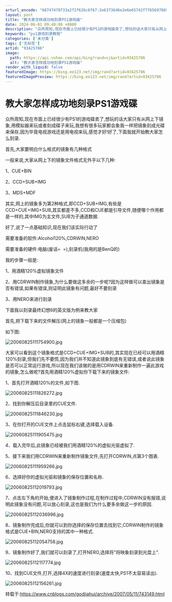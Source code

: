 ```yaml
---
arturl_encode: "68747470733a2f2f626c6f67:2e6373646e2e6e65742f77656978696e5f3333373234363539:2f61727469636c652f64657461696c732f3933343235373836"
layout: post
title: "教大家怎样成功地刻录PS1游戏碟"
date: 2024-06-01 09:40:08 +0800
description: "众所周知,现在市面上已经很少有PS1的游戏碟卖了,想玩的话大家只有从网上下镜象,用模拟器来玩或者刻成"
keywords: "ps1游戏刻录教程"
categories: ['未分类']
tags: ['无标签']
artid: "93425786"
image:
  path: https://api.vvhan.com/api/bing?rand=sj&artid=93425786
  alt: "教大家怎样成功地刻录PS1游戏碟"
render_with_liquid: false
featuredImage: https://bing.ee123.net/img/rand?artid=93425786
featuredImagePreview: https://bing.ee123.net/img/rand?artid=93425786
---
```


# 教大家怎样成功地刻录PS1游戏碟

众所周知,现在市面上已经很少有PS1的游戏碟卖了,想玩的话大家只有从网上下镜象,用模拟器来玩或者刻成碟子来玩,我想有很多玩家都会象我一样把镜象刻成光碟来保存,因为毕竟电视游戏还是用电视来玩,感觉才好!好了,下面我就开始教大家怎么刻录.
  
  

首先,大家要明白什么格式的镜象有几种格式
  
一般来说,大家从网上下的镜象文件格式无外乎以下几种:
  
1、CUE+BIN
  
2、CCD+SUB+IMG
  
3、MDS+MDF
  
其实,网上的镜象多为第2种格式,即CCD+SUB+IMG,有些是CCD+CUE+IMG+SUB,其实都差不多,CCD和CUE都是引导文件,随便哪个作用都是一样的,其中IMG为主文件,SUB为子通道数据.
  
好了,说了一点基础知识,现在我们该实际行动了
  
需要准备的软件:Alcohol120%,CDRWIN,NERO
  
需要准备的硬件:电脑(废话=  =),刻录机(我用的是BenQ的)
  
我的步骤一般是:
  
1、用酒精120%虚拟镜象文件
  
2、用CDRWIN制作镜象,为什么要做这多余的一步呢?因为这样做可以查出镜象是否有错误,如果有错误,则证明此镜象有问题,最好不要刻录
  
3、用NERO来进行刻录
  
下面我以刻录最终幻想6的英文版为例来教大家
  

首先,把下载下来的文件解压(网上的镜象一般都是一个压缩包)
  
如下图:

![20060825111754900.jpg](http://ps21cn.com/hardware/UploadFiles_9789/200608/20060825111754900.jpg)

大家可以看到这个镜象格式是CCD+CUE+IMG+SUB的,其实现在已经可以用酒精120%刻录,但我们先不要慌,因为我们并不知道此镜象到底有无错误,或者说此镜象是否可以正常运行游戏,所以现在我们该做的是用CDRWIN来重新制作一遍此游戏的镜象,怎么做呢?首先用酒精120%虚拟你下载下来的镜象文件:
  
  
1、首先打开酒精120%的文件,如下图.

![20060825111826272.jpg](http://ps21cn.com/hardware/UploadFiles_9789/200608/20060825111826272.jpg)

2、找到你解压后目录里的CUE文件.

![20060825111846230.jpg](http://ps21cn.com/hardware/UploadFiles_9789/200608/20060825111846230.jpg)

3、在你打开的CUE文件上点击鼠标右键,选择载入设备.

![20060825111905475.jpg](http://ps21cn.com/hardware/UploadFiles_9789/200608/20060825111905475.jpg)

4、载入完毕后,此镜象已经被我们用酒精120%的虚拟光驱虚拟了.
  
  
5、接下来我们用CDRWIN来重新制作镜象文件,先打开CDRWIN,点第3个图表.

![20060825111959266.jpg](http://ps21cn.com/hardware/UploadFiles_9789/200608/20060825111959266.jpg)

6、选择好你的虚拟光驱和镜象的保存位置和名称.

![20060825112019793.jpg](http://ps21cn.com/hardware/UploadFiles_9789/200608/20060825112019793.jpg)

7、点击左下角的开始,便进入了镜象制作过程,在制作过程中,CDRWIN没有报错,说明此镜象没有问题,可以放心刻录,这也是我们为什么要多余做这一步的原因.

![20060825112036996.jpg](http://ps21cn.com/hardware/UploadFiles_9789/200608/20060825112036996.jpg)

8、镜象制作完成后,你就可以到你选择的保存位置去找到它,CDRWIN制作的镜象格式是CUE+BIN,NERO支持的其中一种格式.

![20060825112054758.jpg](http://ps21cn.com/hardware/UploadFiles_9789/200608/20060825112054758.jpg)

9、镜象制作好了,我们就可以刻录了,打开NERO,选择将"将映象刻录到光盘上".

![20060825112117774.jpg](http://ps21cn.com/hardware/UploadFiles_9789/200608/20060825112117774.jpg)

10、找到CUE文件,打开,选择4X的速度进行刻录(速度太快,PS1不太容易读出).

![20060825112156261.jpg](http://ps21cn.com/hardware/UploadFiles_9789/200608/20060825112156261.jpg)

转载于:https://www.cnblogs.com/godjiahui/archive/2007/05/11/743149.html